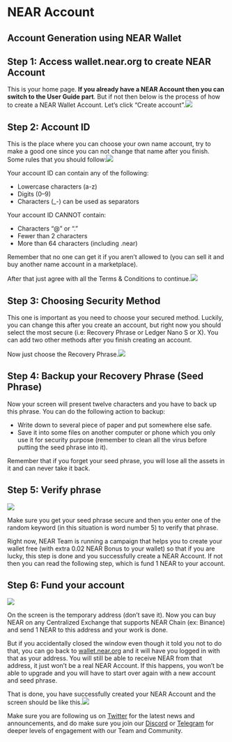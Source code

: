 # NEAR Account

## Account Generation using NEAR Wallet <a id="d4b6"></a>

## Step 1: Access wallet.near.org to create NEAR Account <a id="a94d"></a>

This is your home page. **If you already have a NEAR Account then you can switch to the User Guide part**. But if not then below is the process of how to create a NEAR Wallet Account. Let’s click “Create account”.![](https://miro.medium.com/max/1400/0*0HLGPD1z18U8nJRQ.jpg)

## Step 2: Account ID <a id="71ab"></a>

This is the place where you can choose your own name account, try to make a good one since you can not change that name after you finish. Some rules that you should follow:![](https://miro.medium.com/max/1400/0*VeBDAtf1bGjF9OgV.jpg)

Your account ID can contain any of the following:

* Lowercase characters \(a-z\)
* Digits \(0–9\)
* Characters \(\_-\) can be used as separators

Your account ID CANNOT contain:

* Characters “@” or “.”
* Fewer than 2 characters
* More than 64 characters \(including .near\)

Remember that no one can get it if you aren’t allowed to \(you can sell it and buy another name account in a marketplace\).

After that just agree with all the Terms & Conditions to continue.![](https://miro.medium.com/max/1400/0*z9bEtDJVyZry6c80.jpg)

## Step 3: Choosing Security Method <a id="ba36"></a>

This one is important as you need to choose your secured method. Luckily, you can change this after you create an account, but right now you should select the most secure \(i.e: Recovery Phrase or Ledger Nano S or X\). You can add two other methods after you finish creating an account.

Now just choose the Recovery Phrase.![](https://miro.medium.com/max/1400/0*hsDcGeJoROt7tvtY.jpg)

## Step 4: Backup your Recovery Phrase \(Seed Phrase\) <a id="0049"></a>

Now your screen will present twelve characters and you have to back up this phrase. You can do the following action to backup:

* Write down to several piece of paper and put somewhere else safe.
* Save it into some files on another computer or phone which you only use it for security purpose \(remember to clean all the virus before putting the seed phrase into it\).

Remember that if you forget your seed phrase, you will lose all the assets in it and can never take it back.

## Step 5: Verify phrase <a id="9567"></a>

![](https://miro.medium.com/max/1400/0*UuJ7bTGgz3ToeqwP.jpg)

Make sure you get your seed phrase secure and then you enter one of the random keyword \(in this situation is word number 5\) to verify that phrase.

Right now, NEAR Team is running a campaign that helps you to create your wallet free \(with extra 0.02 NEAR Bonus to your wallet\) so that if you are lucky, this step is done and you successfully create a NEAR Account. If not then you can read the following step, which is fund 1 NEAR to your account.

## Step 6: Fund your account <a id="3a24"></a>

![](https://miro.medium.com/max/1400/0*POHTpd0Vp8ZpIg55.jpg)

On the screen is the temporary address \(don’t save it\). Now you can buy NEAR on any Centralized Exchange that supports NEAR Chain \(ex: Binance\) and send 1 NEAR to this address and your work is done.

But if you accidentally closed the window even though it told you not to do that, you can go back to [wallet.near.org](https://wallet.near.org/) and it will have you logged in with that as your address. You will still be able to receive NEAR from that address, it just won’t be a real NEAR Account. If this happens, you won’t be able to upgrade and you will have to start over again with a new account and seed phrase.

That is done, you have successfully created your NEAR Account and the screen should be like this.![](https://miro.medium.com/max/1400/0*u4rFt5jzrP1ZdXkz.jpg)

Make sure you are following us on [Twitter](https://twitter.com/finance_ref) for the latest news and announcements, and do make sure you join our [Discord](http://discord.gg/PgNZgbeEGT) or [Telegram](https://t.me/ref_finance) for deeper levels of engagement with our Team and Community.  


